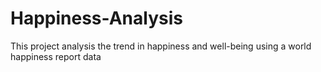 # Happiness-Analysis
This project analysis the trend in happiness and well-being using a world happiness report data
